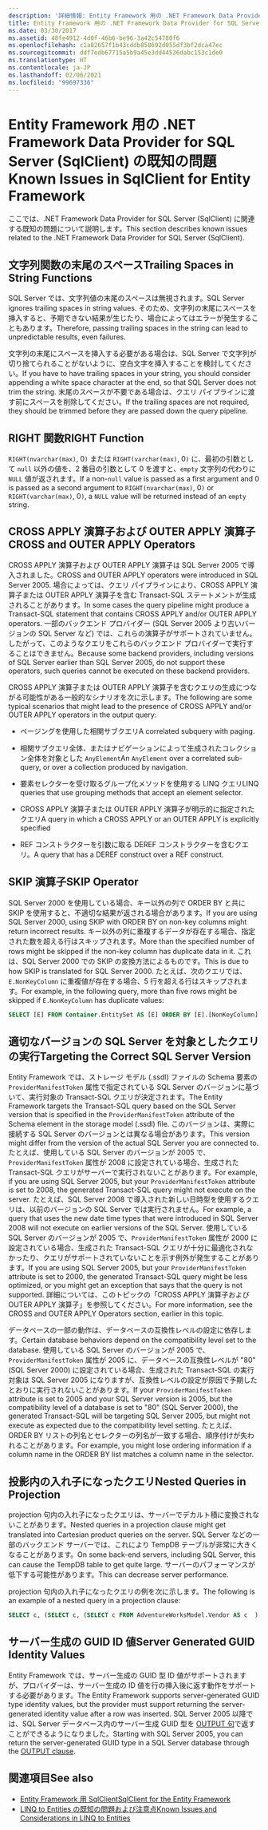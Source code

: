 ```yaml
---
description: '詳細情報: Entity Framework 用の .NET Framework Data Provider for SQL Server (SqlClient) の既知の問題'
title: Entity Framework 用の .NET Framework Data Provider for SQL Server (SqlClient) の既知の問題
ms.date: 03/30/2017
ms.assetid: 48fe4912-4d0f-46b6-be96-3a42c54780f6
ms.openlocfilehash: c1a82657f1b43cddb858692d055df3bf2dca47ec
ms.sourcegitcommit: ddf7edb67715a5b9a45e3dd44536dabc153c1de0
ms.translationtype: HT
ms.contentlocale: ja-JP
ms.lasthandoff: 02/06/2021
ms.locfileid: "99697336"
---
```

# <a name="known-issues-in-sqlclient-for-entity-framework"></a><span data-ttu-id="1dd36-103">Entity Framework 用の .NET Framework Data Provider for SQL Server (SqlClient) の既知の問題</span><span class="sxs-lookup"><span data-stu-id="1dd36-103">Known Issues in SqlClient for Entity Framework</span></span>

<span data-ttu-id="1dd36-104">ここでは、.NET Framework Data Provider for SQL Server (SqlClient) に関連する既知の問題について説明します。</span><span class="sxs-lookup"><span data-stu-id="1dd36-104">This section describes known issues related to the .NET Framework Data Provider for SQL Server (SqlClient).</span></span>  
  
## <a name="trailing-spaces-in-string-functions"></a><span data-ttu-id="1dd36-105">文字列関数の末尾のスペース</span><span class="sxs-lookup"><span data-stu-id="1dd36-105">Trailing Spaces in String Functions</span></span>  

 <span data-ttu-id="1dd36-106">SQL Server では、文字列値の末尾のスペースは無視されます。</span><span class="sxs-lookup"><span data-stu-id="1dd36-106">SQL Server ignores trailing spaces in string values.</span></span> <span data-ttu-id="1dd36-107">そのため、文字列の末尾にスペースを挿入すると、予期できない結果が生じたり、場合によってはエラーが発生することもあります。</span><span class="sxs-lookup"><span data-stu-id="1dd36-107">Therefore, passing trailing spaces in the string can lead to unpredictable results, even failures.</span></span>  
  
 <span data-ttu-id="1dd36-108">文字列の末尾にスペースを挿入する必要がある場合は、SQL Server で文字列が切り捨てられることがないように、空白文字を挿入することを検討してください。</span><span class="sxs-lookup"><span data-stu-id="1dd36-108">If you have to have trailing spaces in your string, you should consider appending a white space character at the end, so that SQL Server does not trim the string.</span></span> <span data-ttu-id="1dd36-109">末尾のスペースが不要である場合は、クエリ パイプラインに渡す前にスペースを削除してください。</span><span class="sxs-lookup"><span data-stu-id="1dd36-109">If the trailing spaces are not required, they should be trimmed before they are passed down the query pipeline.</span></span>  
  
## <a name="right-function"></a><span data-ttu-id="1dd36-110">RIGHT 関数</span><span class="sxs-lookup"><span data-stu-id="1dd36-110">RIGHT Function</span></span>  

 <span data-ttu-id="1dd36-111">`RIGHT(nvarchar(max)`, 0`)` または `RIGHT(varchar(max)`, 0`)` に、最初の引数として `null` 以外の値を、2 番目の引数として 0 を渡すと、`empty` 文字列の代わりに `NULL` 値が返されます。</span><span class="sxs-lookup"><span data-stu-id="1dd36-111">If a non-`null` value is passed as a first argument and 0 is passed as a second argument to `RIGHT(nvarchar(max)`, 0`)` or `RIGHT(varchar(max)`, 0`)`, a `NULL` value will be returned instead of an `empty` string.</span></span>  
  
## <a name="cross-and-outer-apply-operators"></a><span data-ttu-id="1dd36-112">CROSS APPLY 演算子および OUTER APPLY 演算子</span><span class="sxs-lookup"><span data-stu-id="1dd36-112">CROSS and OUTER APPLY Operators</span></span>  

 <span data-ttu-id="1dd36-113">CROSS APPLY 演算子および OUTER APPLY 演算子は SQL Server 2005 で導入されました。</span><span class="sxs-lookup"><span data-stu-id="1dd36-113">CROSS and OUTER APPLY operators were introduced in SQL Server 2005.</span></span> <span data-ttu-id="1dd36-114">場合によっては、クエリ パイプラインにより、CROSS APPLY 演算子または OUTER APPLY 演算子を含む Transact-SQL ステートメントが生成されることがあります。</span><span class="sxs-lookup"><span data-stu-id="1dd36-114">In some cases the query pipeline might produce a Transact-SQL statement that contains CROSS APPLY and/or OUTER APPLY operators.</span></span> <span data-ttu-id="1dd36-115">一部のバックエンド プロバイダー (SQL Server 2005 より古いバージョンの SQL Server など) では、これらの演算子がサポートされていません。したがって、このようなクエリをこれらのバックエンド プロバイダーで実行することはできません。</span><span class="sxs-lookup"><span data-stu-id="1dd36-115">Because some backend providers, including versions of SQL Server earlier than SQL Server 2005, do not support these operators, such queries cannot be executed on these backend providers.</span></span>  
  
 <span data-ttu-id="1dd36-116">CROSS APPLY 演算子または OUTER APPLY 演算子を含むクエリの生成につながる可能性がある一般的なシナリオを次に示します。</span><span class="sxs-lookup"><span data-stu-id="1dd36-116">The following are some typical scenarios that might lead to the presence of CROSS APPLY and/or OUTER APPLY operators in the output query:</span></span>  
  
- <span data-ttu-id="1dd36-117">ページングを使用した相関サブクエリ</span><span class="sxs-lookup"><span data-stu-id="1dd36-117">A correlated subquery with paging.</span></span>  
  
- <span data-ttu-id="1dd36-118">相関サブクエリ全体、またはナビゲーションによって生成されたコレクション全体を対象とした `AnyElement`</span><span class="sxs-lookup"><span data-stu-id="1dd36-118">An `AnyElement` over a correlated sub-query, or over a collection produced by navigation.</span></span>  
  
- <span data-ttu-id="1dd36-119">要素セレクターを受け取るグループ化メソッドを使用する LINQ クエリ</span><span class="sxs-lookup"><span data-stu-id="1dd36-119">LINQ queries that use grouping methods that accept an element selector.</span></span>  
  
- <span data-ttu-id="1dd36-120">CROSS APPLY 演算子または OUTER APPLY 演算子が明示的に指定されたクエリ</span><span class="sxs-lookup"><span data-stu-id="1dd36-120">A query in which a CROSS APPLY or an OUTER APPLY is explicitly specified</span></span>  
  
- <span data-ttu-id="1dd36-121">REF コンストラクターを引数に取る DEREF コンストラクターを含むクエリ。</span><span class="sxs-lookup"><span data-stu-id="1dd36-121">A query that has a DEREF construct over a REF construct.</span></span>  
  
## <a name="skip-operator"></a><span data-ttu-id="1dd36-122">SKIP 演算子</span><span class="sxs-lookup"><span data-stu-id="1dd36-122">SKIP Operator</span></span>  

 <span data-ttu-id="1dd36-123">SQL Server 2000 を使用している場合、キー以外の列で ORDER BY と共に SKIP を使用すると、不適切な結果が返される場合があります。</span><span class="sxs-lookup"><span data-stu-id="1dd36-123">If you are using SQL Server 2000, using SKIP with ORDER BY on non-key columns might return incorrect results.</span></span> <span data-ttu-id="1dd36-124">キー以外の列に重複するデータが存在する場合、指定された数を超える行はスキップされます。</span><span class="sxs-lookup"><span data-stu-id="1dd36-124">More than the specified number of rows might be skipped if the non-key column has duplicate data in it.</span></span> <span data-ttu-id="1dd36-125">これは、SQL Server 2000 での SKIP の変換方法によるものです。</span><span class="sxs-lookup"><span data-stu-id="1dd36-125">This is due to how SKIP is translated for SQL Server 2000.</span></span> <span data-ttu-id="1dd36-126">たとえば、次のクエリでは、`E.NonKeyColumn` に重複値が存在する場合、5 行を超える行はスキップされます。</span><span class="sxs-lookup"><span data-stu-id="1dd36-126">For example, in the following query, more than five rows might be skipped if `E.NonKeyColumn` has duplicate values:</span></span>  
  
```sql  
SELECT [E] FROM Container.EntitySet AS [E] ORDER BY [E].[NonKeyColumn] DESC SKIP 5L  
```  
  
## <a name="targeting-the-correct-sql-server-version"></a><span data-ttu-id="1dd36-127">適切なバージョンの SQL Server を対象としたクエリの実行</span><span class="sxs-lookup"><span data-stu-id="1dd36-127">Targeting the Correct SQL Server Version</span></span>  

 <span data-ttu-id="1dd36-128">Entity Framework では、ストレージ モデル (.ssdl) ファイルの Schema 要素の `ProviderManifestToken` 属性で指定されている SQL Server のバージョンに基づいて、実行対象の Transact-SQL クエリが決定されます。</span><span class="sxs-lookup"><span data-stu-id="1dd36-128">The Entity Framework targets the Transact-SQL query based on the SQL Server version that is specified in the `ProviderManifestToken` attribute of the Schema element in the storage model (.ssdl) file.</span></span> <span data-ttu-id="1dd36-129">このバージョンは、実際に接続する SQL Server のバージョンとは異なる場合があります。</span><span class="sxs-lookup"><span data-stu-id="1dd36-129">This version might differ from the version of the actual SQL Server you are connected to.</span></span> <span data-ttu-id="1dd36-130">たとえば、使用している SQL Server のバージョンが 2005 で、`ProviderManifestToken` 属性が 2008 に設定されている場合、生成された Transact-SQL クエリがサーバーで実行されないことがあります。</span><span class="sxs-lookup"><span data-stu-id="1dd36-130">For example, if you are using SQL Server 2005, but your `ProviderManifestToken` attribute is set to 2008, the generated Transact-SQL query might not execute on the server.</span></span> <span data-ttu-id="1dd36-131">たとえば、SQL Server 2008 で導入された新しい日時型を使用するクエリは、以前のバージョンの SQL Server では実行されません。</span><span class="sxs-lookup"><span data-stu-id="1dd36-131">For example, a query that uses the new date time types that were introduced in SQL Server 2008 will not execute on earlier versions of the SQL Server.</span></span> <span data-ttu-id="1dd36-132">使用している SQL Server のバージョンが 2005 で、`ProviderManifestToken` 属性が 2000 に設定されている場合、生成された Transact-SQL クエリが十分に最適化されなかったり、クエリがサポートされていないことを示す例外が発生することがあります。</span><span class="sxs-lookup"><span data-stu-id="1dd36-132">If you are using SQL Server 2005, but your `ProviderManifestToken` attribute is set to 2000, the generated Transact-SQL query might be less optimized, or you might get an exception that says that the query is not supported.</span></span> <span data-ttu-id="1dd36-133">詳細については、このトピックの「CROSS APPLY 演算子および OUTER APPLY 演算子」を参照してください。</span><span class="sxs-lookup"><span data-stu-id="1dd36-133">For more information, see the CROSS and OUTER APPLY Operators section, earlier in this topic.</span></span>  
  
 <span data-ttu-id="1dd36-134">データベースの一部の動作は、データベースの互換性レベルの設定に依存します。</span><span class="sxs-lookup"><span data-stu-id="1dd36-134">Certain database behaviors depend on the compatibility level set to the database.</span></span> <span data-ttu-id="1dd36-135">使用している SQL Server のバージョンが 2005 で、`ProviderManifestToken` 属性が 2005 に、データベースの互換性レベルが "80" (SQL Server 2000) に設定されている場合、生成された Transact-SQL の実行対象は SQL Server 2005 になりますが、互換性レベルの設定が原因で予期したとおりに実行されないことがあります。</span><span class="sxs-lookup"><span data-stu-id="1dd36-135">If your `ProviderManifestToken` attribute is set to 2005 and your SQL Server version is 2005, but the compatibility level of a database is set to "80" (SQL Server 2000), the generated Transact-SQL will be targeting SQL Server 2005, but might not execute as expected due to the compatibility level setting.</span></span> <span data-ttu-id="1dd36-136">たとえば、ORDER BY リストの列名とセレクターの列名が一致する場合、順序付けが失われることがあります。</span><span class="sxs-lookup"><span data-stu-id="1dd36-136">For example, you might lose ordering information if a column name in the ORDER BY list matches a column name in the selector.</span></span>  
  
## <a name="nested-queries-in-projection"></a><span data-ttu-id="1dd36-137">投影内の入れ子になったクエリ</span><span class="sxs-lookup"><span data-stu-id="1dd36-137">Nested Queries in Projection</span></span>  

 <span data-ttu-id="1dd36-138">projection 句内の入れ子になったクエリは、サーバーでデカルト積に変換されないことがあります。</span><span class="sxs-lookup"><span data-stu-id="1dd36-138">Nested queries in a projection clause might get translated into Cartesian product queries on the server.</span></span> <span data-ttu-id="1dd36-139">SQL Server などの一部のバックエンド サーバーでは、これにより TempDB テーブルが非常に大きくなることがあります。</span><span class="sxs-lookup"><span data-stu-id="1dd36-139">On some back-end servers, including SQL Server, this can cause the TempDB table to get quite large.</span></span> <span data-ttu-id="1dd36-140">サーバーのパフォーマンスが低下する可能性があります。</span><span class="sxs-lookup"><span data-stu-id="1dd36-140">This can decrease server performance.</span></span>  
  
 <span data-ttu-id="1dd36-141">projection 句内の入れ子になったクエリの例を次に示します。</span><span class="sxs-lookup"><span data-stu-id="1dd36-141">The following is an example of a nested query in a projection clause:</span></span>  
  
```sql  
SELECT c, (SELECT c, (SELECT c FROM AdventureWorksModel.Vendor AS c  ) As Inner2 FROM AdventureWorksModel.JobCandidate AS c  ) As Inner1 FROM AdventureWorksModel.EmployeeDepartmentHistory AS c  
```  
  
## <a name="server-generated-guid-identity-values"></a><span data-ttu-id="1dd36-142">サーバー生成の GUID ID 値</span><span class="sxs-lookup"><span data-stu-id="1dd36-142">Server Generated GUID Identity Values</span></span>  

 <span data-ttu-id="1dd36-143">Entity Framework では、サーバー生成の GUID 型 ID 値がサポートされますが、プロバイダーは、サーバー生成の ID 値を行の挿入後に返す動作をサポートする必要があります。</span><span class="sxs-lookup"><span data-stu-id="1dd36-143">The Entity Framework supports server-generated GUID type identity values, but the provider must support returning the server-generated identity value after a row was inserted.</span></span> <span data-ttu-id="1dd36-144">SQL Server 2005 以降では、SQL Server データベース内のサーバー生成 GUID 型を [OUTPUT 句](/sql/t-sql/queries/output-clause-transact-sql)で返すことができるようになりました。</span><span class="sxs-lookup"><span data-stu-id="1dd36-144">Starting with SQL Server 2005, you can return the server-generated GUID type in a SQL Server database through the [OUTPUT clause](/sql/t-sql/queries/output-clause-transact-sql).</span></span>
  
## <a name="see-also"></a><span data-ttu-id="1dd36-145">関連項目</span><span class="sxs-lookup"><span data-stu-id="1dd36-145">See also</span></span>

- [<span data-ttu-id="1dd36-146">Entity Framework 用 SqlClient</span><span class="sxs-lookup"><span data-stu-id="1dd36-146">SqlClient for the Entity Framework</span></span>](sqlclient-for-the-entity-framework.md)
- [<span data-ttu-id="1dd36-147">LINQ to Entities の既知の問題および注意点</span><span class="sxs-lookup"><span data-stu-id="1dd36-147">Known Issues and Considerations in LINQ to Entities</span></span>](./language-reference/known-issues-and-considerations-in-linq-to-entities.md)
